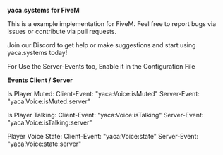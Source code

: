 **yaca.systems for FiveM**

This is a example implementation for FiveM. Feel free to report bugs via issues or contribute via pull requests.

Join our Discord to get help or make suggestions and start using yaca.systems today!


For Use the Server-Events too, Enable it in the Configuration File

**Events Client / Server**

Is Player Muted:
Client-Event: "yaca:Voice:isMuted"
Server-Event: "yaca:Voice:isMuted:server"

Is Player Talking:
Client-Event: "yaca:Voice:isTalking"
Server-Event: "yaca:Voice:isTalking:server"

Player Voice State:
Client-Event: "yaca:Voice:state"
Server-Event: "yaca:Voice:state:server"
